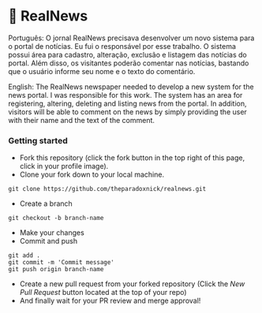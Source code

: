 # :newspaper: RealNews 

Português: O jornal RealNews precisava desenvolver um novo sistema para o portal de notícias. Eu fui o responsável por esse trabalho. O sistema possui área para cadastro, alteração, exclusão e listagem das notícias do portal. Além disso, os visitantes poderão comentar nas notícias, bastando que o usuário informe seu nome e o texto do comentário.

English: The RealNews newspaper needed to develop a new system for the news portal. I was responsible for this work. The system has an area for registering, altering, deleting and listing news from the portal. In addition, visitors will be able to comment on the news by simply providing the user with their name and the text of the comment.

### Getting started

* Fork this repository (click the fork button in the top right of this page, click in your profile image).
* Clone your fork down to your local machine.

```
git clone https://github.com/theparadoxnick/realnews.git
```

* Create a branch

```
git checkout -b branch-name
```

* Make your changes
* Commit and push

```
git add .
git commit -m 'Commit message'
git push origin branch-name
```
* Create a new pull request from your forked repository (Click the _New Pull Request_ button located at the top of your repo)
* And finally wait for your PR review and merge approval!

